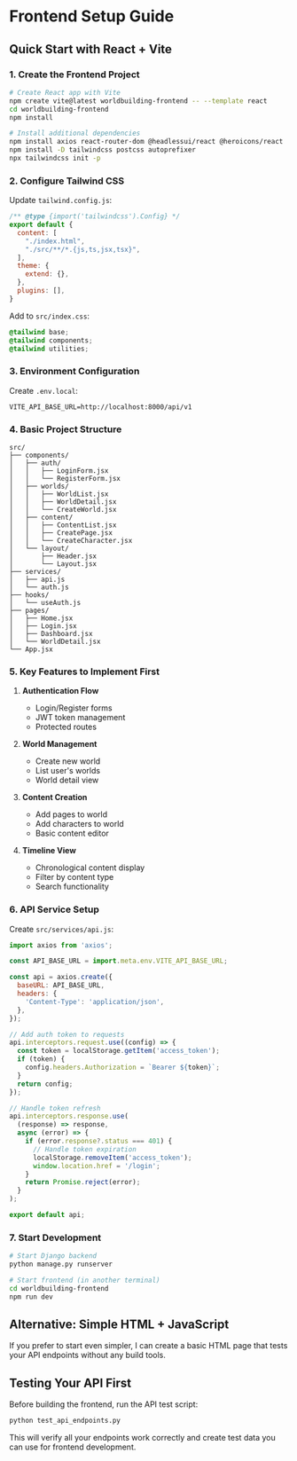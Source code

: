 # Frontend Setup Guide

## Quick Start with React + Vite

### 1. Create the Frontend Project

```bash
# Create React app with Vite
npm create vite@latest worldbuilding-frontend -- --template react
cd worldbuilding-frontend
npm install

# Install additional dependencies
npm install axios react-router-dom @headlessui/react @heroicons/react
npm install -D tailwindcss postcss autoprefixer
npx tailwindcss init -p
```

### 2. Configure Tailwind CSS

Update `tailwind.config.js`:
```javascript
/** @type {import('tailwindcss').Config} */
export default {
  content: [
    "./index.html",
    "./src/**/*.{js,ts,jsx,tsx}",
  ],
  theme: {
    extend: {},
  },
  plugins: [],
}
```

Add to `src/index.css`:
```css
@tailwind base;
@tailwind components;
@tailwind utilities;
```

### 3. Environment Configuration

Create `.env.local`:
```
VITE_API_BASE_URL=http://localhost:8000/api/v1
```

### 4. Basic Project Structure

```
src/
├── components/
│   ├── auth/
│   │   ├── LoginForm.jsx
│   │   └── RegisterForm.jsx
│   ├── worlds/
│   │   ├── WorldList.jsx
│   │   ├── WorldDetail.jsx
│   │   └── CreateWorld.jsx
│   ├── content/
│   │   ├── ContentList.jsx
│   │   ├── CreatePage.jsx
│   │   └── CreateCharacter.jsx
│   └── layout/
│       ├── Header.jsx
│       └── Layout.jsx
├── services/
│   ├── api.js
│   └── auth.js
├── hooks/
│   └── useAuth.js
├── pages/
│   ├── Home.jsx
│   ├── Login.jsx
│   ├── Dashboard.jsx
│   └── WorldDetail.jsx
└── App.jsx
```

### 5. Key Features to Implement First

1. **Authentication Flow**
   - Login/Register forms
   - JWT token management
   - Protected routes

2. **World Management**
   - Create new world
   - List user's worlds
   - World detail view

3. **Content Creation**
   - Add pages to world
   - Add characters to world
   - Basic content editor

4. **Timeline View**
   - Chronological content display
   - Filter by content type
   - Search functionality

### 6. API Service Setup

Create `src/services/api.js`:
```javascript
import axios from 'axios';

const API_BASE_URL = import.meta.env.VITE_API_BASE_URL;

const api = axios.create({
  baseURL: API_BASE_URL,
  headers: {
    'Content-Type': 'application/json',
  },
});

// Add auth token to requests
api.interceptors.request.use((config) => {
  const token = localStorage.getItem('access_token');
  if (token) {
    config.headers.Authorization = `Bearer ${token}`;
  }
  return config;
});

// Handle token refresh
api.interceptors.response.use(
  (response) => response,
  async (error) => {
    if (error.response?.status === 401) {
      // Handle token expiration
      localStorage.removeItem('access_token');
      window.location.href = '/login';
    }
    return Promise.reject(error);
  }
);

export default api;
```

### 7. Start Development

```bash
# Start Django backend
python manage.py runserver

# Start frontend (in another terminal)
cd worldbuilding-frontend
npm run dev
```

## Alternative: Simple HTML + JavaScript

If you prefer to start even simpler, I can create a basic HTML page that tests your API endpoints without any build tools.

## Testing Your API First

Before building the frontend, run the API test script:

```bash
python test_api_endpoints.py
```

This will verify all your endpoints work correctly and create test data you can use for frontend development.